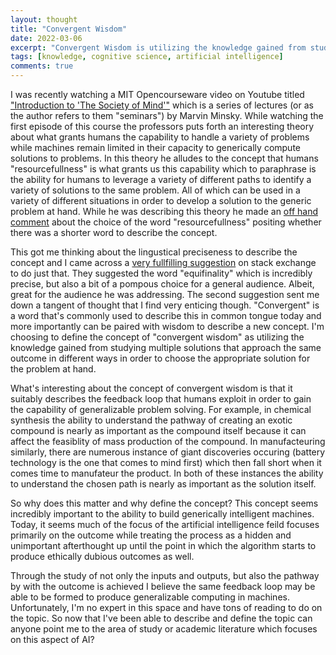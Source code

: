 ```yaml
---
layout: thought
title: "Convergent Wisdom"
date: 2022-03-06
excerpt: "Convergent Wisdom is utilizing the knowledge gained from studying multiple solutions that approach a similar outcome in different ways in order to choose the appropriate solution for the problem at hand."
tags: [knowledge, cognitive science, artificial intelligence]
comments: true
---
```


I was recently watching a MIT Opencourseware video on Youtube titled ["Introduction to 'The Society of Mind'"](https://www.youtube.com/watch?v=-pb3z2w9gDg) which is a series of lectures (or as the author refers to them "seminars") by Marvin Minsky. While watching the first episode of this course the professors puts forth an interesting theory about what grants humans the capability to handle a variety of problems while machines remain limited in their capacity to generically compute solutions to problems. In this theory he alludes to the concept that humans "resourcefullness" is what grants us this capability which to paraphrase is the ability for humans to leverage a variety of different paths to identify a variety of solutions to the same problem. All of which can be used in a variety of different situations in order to develop a solution to the generic problem at hand. While he was describing this theory he made an [off hand comment](https://youtu.be/-pb3z2w9gDg?t=1629) about the choice of the word "resourcefullness" positing whether there was a shorter word to describe the concept.

This got me thinking about the lingustical preciseness to describe the concept and I came across a [very fullfilling suggestion](https://english.stackexchange.com/questions/491254/word-describing-multiple-paths-to-the-same-abstract-outcome) on stack exchange to do just that. They suggested the word "equifinality" which is incredibly precise, but also a bit of a pompous choice for a general audience. Albeit, great for the audience he was addressing. The second suggestion sent me down a tangent of thought that I find very enticing though. "Convergent" is a word that's commonly used to describe this in common tongue today and more importantly can be paired with wisdom to describe a new concept. I'm choosing to define the concept of "convergent wisdom" as utilizing the knowledge gained from studying multiple solutions that approach the same outcome in different ways in order to choose the appropriate solution for the problem at hand.

What's interesting about the concept of convergent wisdom is that it suitably describes the feedback loop that humans exploit in order to gain the capability of generalizable problem solving. For example, in chemical synthesis the ability to understand the pathway of creating an exotic compound is nearly as important as the compound itself because it can affect the feasiblity of mass production of the compound. In manufacteuring similarly, there are numerous instance of giant discoveries occuring (battery technology is the one that comes to mind first) which then fall short when it comes time to manufateur the product. In both of these instances the ability to understand the chosen path is nearly as important as the solution itself.

So why does this matter and why define the concept? This concept seems incredibly important to the ability to build generically intelligent machines. Today, it seems much of the focus of the artificial intelligence feild focuses primarily on the outcome while treating the process as a hidden and unimportant afterthought up until the point in which the algorithm starts to produce ethically dubious outcomes as well.

Through the study of not only the inputs and outputs, but also the pathway by with the outcome is achieved I believe the same feedback loop may be able to be formed to produce generalizable computing in machines. Unfortunately, I'm no expert in this space and have tons of reading to do on the topic. So now that I've been able to describe and define the topic can anyone point me to the area of study or academic literature which focuses on this aspect of AI?